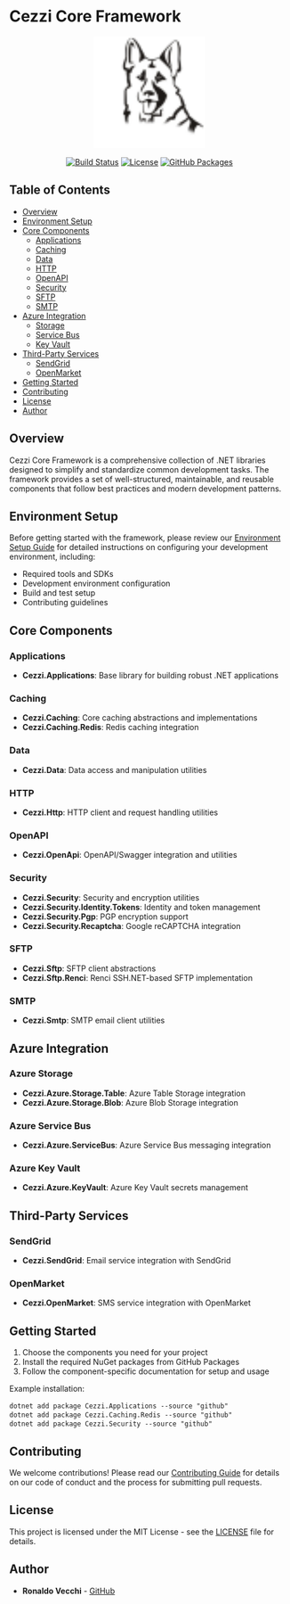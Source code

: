 # Cezzi Core Framework

<p align="center">
  <img src="https://raw.githubusercontent.com/mtnvencenzo/cezzis-core/main/.readme/cezzi.png" alt="Cezzi Core Framework" width="200" />
</p>

<p align="center">
  <a href="https://github.com/mtnvencenzo/cezzis-core/actions"><img src="https://github.com/mtnvencenzo/cezzis-core/actions/workflows/cezzi-applications-cicd.yaml/badge.svg" alt="Build Status"></a>
  <a href="https://opensource.org/licenses/MIT"><img src="https://img.shields.io/badge/license-MIT-blue.svg" alt="License"></a>
  <a href="https://github.com/mtnvencenzo/cezzis-core/pkgs/nuget"><img src="https://img.shields.io/badge/GitHub%20Packages-Cezzi-blue?logo=github" alt="GitHub Packages"></a>
</p>

## Table of Contents

- [Overview](#overview)
- [Environment Setup](#environment-setup)
- [Core Components](#core-components)
  - [Applications](#applications)
  - [Caching](#caching)
  - [Data](#data)
  - [HTTP](#http)
  - [OpenAPI](#openapi)
  - [Security](#security)
  - [SFTP](#sftp)
  - [SMTP](#smtp)
- [Azure Integration](#azure-integration)
  - [Storage](#azure-storage)
  - [Service Bus](#azure-service-bus)
  - [Key Vault](#azure-key-vault)
- [Third-Party Services](#third-party-services)
  - [SendGrid](#sendgrid)
  - [OpenMarket](#openmarket)
- [Getting Started](#getting-started)
- [Contributing](#contributing)
- [License](#license)
- [Author](#author)

## Overview

Cezzi Core Framework is a comprehensive collection of .NET libraries designed to simplify and standardize common development tasks. The framework provides a set of well-structured, maintainable, and reusable components that follow best practices and modern development patterns.

## Environment Setup

Before getting started with the framework, please review our [Environment Setup Guide](.readme/env-setup.md) for detailed instructions on configuring your development environment, including:
- Required tools and SDKs
- Development environment configuration
- Build and test setup
- Contributing guidelines

## Core Components

### Applications
- **Cezzi.Applications**: Base library for building robust .NET applications

### Caching
- **Cezzi.Caching**: Core caching abstractions and implementations
- **Cezzi.Caching.Redis**: Redis caching integration

### Data
- **Cezzi.Data**: Data access and manipulation utilities

### HTTP
- **Cezzi.Http**: HTTP client and request handling utilities

### OpenAPI
- **Cezzi.OpenApi**: OpenAPI/Swagger integration and utilities

### Security
- **Cezzi.Security**: Security and encryption utilities
- **Cezzi.Security.Identity.Tokens**: Identity and token management
- **Cezzi.Security.Pgp**: PGP encryption support
- **Cezzi.Security.Recaptcha**: Google reCAPTCHA integration

### SFTP
- **Cezzi.Sftp**: SFTP client abstractions
- **Cezzi.Sftp.Renci**: Renci SSH.NET-based SFTP implementation

### SMTP
- **Cezzi.Smtp**: SMTP email client utilities

## Azure Integration

### Azure Storage
- **Cezzi.Azure.Storage.Table**: Azure Table Storage integration
- **Cezzi.Azure.Storage.Blob**: Azure Blob Storage integration

### Azure Service Bus
- **Cezzi.Azure.ServiceBus**: Azure Service Bus messaging integration

### Azure Key Vault
- **Cezzi.Azure.KeyVault**: Azure Key Vault secrets management

## Third-Party Services

### SendGrid
- **Cezzi.SendGrid**: Email service integration with SendGrid

### OpenMarket
- **Cezzi.OpenMarket**: SMS service integration with OpenMarket

## Getting Started

1. Choose the components you need for your project
2. Install the required NuGet packages from GitHub Packages
3. Follow the component-specific documentation for setup and usage

Example installation:
```shell
dotnet add package Cezzi.Applications --source "github"
dotnet add package Cezzi.Caching.Redis --source "github"
dotnet add package Cezzi.Security --source "github"
```

## Contributing

We welcome contributions! Please read our [Contributing Guide](CONTRIBUTING.md) for details on our code of conduct and the process for submitting pull requests.

## License

This project is licensed under the MIT License - see the [LICENSE](LICENSE) file for details.

## Author

- **Ronaldo Vecchi** - [GitHub](https://github.com/mtnvencenzo)
